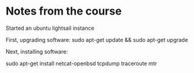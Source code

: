 # Notes from the course

Started an ubuntu lightsail instance

First, upgrading software: sudo apt-get update && sudo apt-get upgrade

Next, installing software:

sudo apt-get install netcat-openbsd tcpdump traceroute mtr
